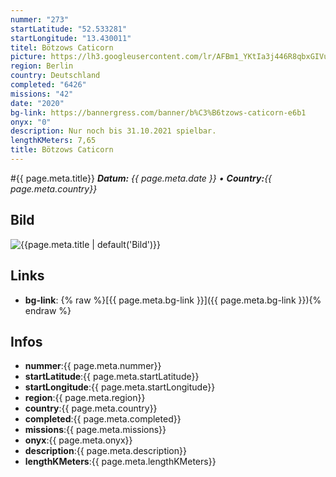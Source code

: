```yaml
---
nummer: "273"
startLatitude: "52.533281"
startLongitude: "13.430011"
titel: Bötzows Caticorn
picture: https://lh3.googleusercontent.com/lr/AFBm1_YKtIa3j446R8qbxGIVuj8vgwjyYR2YE5TdTmWRjY0fqogvbCTjXlWhBvhcTEXTVA6aZ-eRJRkgQipLTj7RngcDEbwqkvUuse9QOQcnXo5rwF2c1M82fiHspSOSxZ_weh_To9eAV8hYABiTWFFpkLJL2BfQ0ojrI9902VhfET9SgbtIFSJZ_8xGVYP3xHOFiftzmfxSmQiUeO8UzO9wOgIBcE3ANKK073S9V9xjVcBsCJLkqVKq_sgTb7spdjYYXS1lhzXO-NHg3pwNWlx4fi0Dh1H-fKnBaVay7WMx3rBBNGgvHYcMEBwJchzTc4GSESYQab7KlJ5tjkuGIdvcqI6I9v62AljkiC2BNVXwmCd8PLuOIBHg6bL5GDcu4uuHLBRR5JJNZ23-lNk8VugvrEDcpZtyNGTPzIQEtU5maX7L1wuF6mEtgNJ9Ms9j6PkNUscBT5W0Jhwlj7MuAtpqC9c7gi8j0YP1BwaSUxlUUfzqdCRrsCzAScixkAoTorqI5c5LPUnHz2DJL_12aZh-oP38d0NFlHQslNdJWxlIesXr3PYTesT0t66uCdp71aXPY8EnJ9O0LPoEvyoCM0byzQR_ZDyKiZemwOfiwRXNBpWj1BKdboUEJ1ywHWh-i7q4uXcCOO3HQPOCSzNR-OX2EN7E3D4KBW94JMw5m6mO65Qa_34ptPSOu61f8qeY8QP-luSuKIN97JkNqS5s_fggMbnCNebXhJCtTNleTqA0EM1SJgLGHkfG8dK1mbTsKEyrVhmKCh34_kT3d64oUGmAUWypT2NjefEUinBLnX9cVUZMIj7AM6_NDYLDnmtkvRbUhKdXDSVCHnexGdu74Xvu9nvoB8kbbBc
region: Berlin
country: Deutschland
completed: "6426"
missions: "42"
date: "2020"
bg-link: https://bannergress.com/banner/b%C3%B6tzows-caticorn-e6b1
onyx: "0"
description: Nur noch bis 31.10.2021 spielbar.
lengthKMeters: 7,65
title: Bötzows Caticorn
---
```


#{{ page.meta.title}}
_**Datum:** {{ page.meta.date }} • **Country:**{{ page.meta.country}}_

## Bild
![{{page.meta.title | default('Bild')}}]({{page.meta.picture}})

## Links
- **bg-link**: {% raw %}[{{ page.meta.bg-link }}]({{ page.meta.bg-link }}){% endraw %}

## Infos
- **nummer**:{{ page.meta.nummer}}
- **startLatitude**:{{ page.meta.startLatitude}}
- **startLongitude**:{{ page.meta.startLongitude}}
- **region**:{{ page.meta.region}}
- **country**:{{ page.meta.country}}
- **completed**:{{ page.meta.completed}}
- **missions**:{{ page.meta.missions}}
- **onyx**:{{ page.meta.onyx}}
- **description**:{{ page.meta.description}}
- **lengthKMeters**:{{ page.meta.lengthKMeters}}

